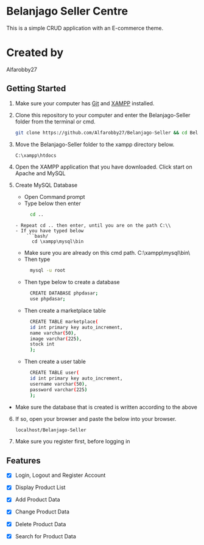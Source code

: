 # **Belanjago Seller Centre**
This is a simple CRUD application with an E-commerce theme.

# **Created by**
Alfarobby27

## Getting Started
1. Make sure your computer has [Git](https://git-scm.com/) and [XAMPP](https://www.apachefriends.org/download.html/) installed.

2. Clone this repository to your computer and enter the Belanjago-Seller folder from the terminal or cmd.
	```bash
	git clone https://github.com/Alfarobby27/Belanjago-Seller && cd Belanjago-Seller
	```

3. Move the Belanjago-Seller folder to the xampp directory below.
	```bash
	C:\xampp\htdocs
	```

4. Open the XAMPP application that you have downloaded. Click start on Apache and MySQL

5.  Create MySQL Database
    - Open Command prompt
    - Type below then enter
      	```bash
          cd ..
	```
    - Repeat cd .. then enter, until you are on the path C:\\
    - If you have typed below
        ```bash/
          cd \xampp\mysql\bin
	```
    - Make sure you are already on this cmd path.
      C:\\xampp\mysql\bin\
    - Then type
       ```bash
         mysql -u root
       ```
    - Then type below to create a database
       ```bash
         CREATE DATABASE phpdasar;
         use phpdasar;
       ```
    - Then create a marketplace table
       ```bash
         CREATE TABLE marketplace(
         id int primary key auto_increment,
         name varchar(50),
         image varchar(225),
         stock int
         );
       ```
    - Then create a user table
       ```bash
         CREATE TABLE user(
         id int primary key auto_increment,
         username varchar(50),
         password varchar(225)
         );
       ```
   - Make sure the database that is created is written according to the above


6. If so, open your browser and paste the below into your browser.
	```bash
	localhost/Belanjago-Seller
	```
7. Make sure you register first, before logging in
   
## Features 
- [X] Login, Logout and Register Account
- [x] Display Product List
- [x] Add Product Data
- [x] Change Product Data
- [x] Delete Product Data
- [x] Search for Product Data


